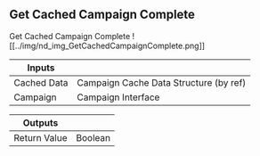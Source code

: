 ## Get Cached Campaign Complete
Get Cached Campaign Complete
![[../img/nd_img_GetCachedCampaignComplete.png]]

|Inputs||
|--|--|
| Cached Data | Campaign Cache Data Structure (by ref) |
| Campaign | Campaign Interface |

|Outputs||
|--|--|
| Return Value | Boolean |
